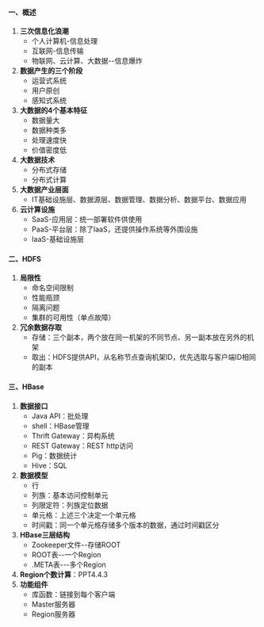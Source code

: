 #### 一、概述

1. **三次信息化浪潮**
   - 个人计算机-信息处理
   - 互联网-信息传输
   - 物联网、云计算、大数据--信息爆炸
2. **数据产生的三个阶段**
   - 运营式系统
   - 用户原创
   - 感知式系统
3. **大数据的4个基本特征**
   - 数据量大
   - 数据种类多
   - 处理速度快
   - 价值密度低
4. **大数据技术**
   - 分布式存储
   - 分布式计算
5. **大数据产业层面**
   - IT基础设施层、数据源层、数据管理、数据分析、数据平台、数据应用
6. **云计算设施**
   - SaaS-应用层：统一部署软件供使用
   - PaaS-平台层：除了IaaS，还提供操作系统等外围设施
   - IaaS-基础设施层

#### 二、HDFS

1. **局限性**
   - 命名空间限制
   - 性能瓶颈
   - 隔离问题
   - 集群的可用性（单点故障）
2. **冗余数据存取**
   - 存储：三个副本，两个放在同一机架的不同节点、另一副本放在另外的机架
   - 取出：HDFS提供API，从名称节点查询机架ID，优先选取与客户端ID相同的副本

#### 三、HBase

1. **数据接口**
   - Java API：批处理
   - shell：HBase管理
   - Thrift Gateway：异构系统
   - REST Gateway：REST http访问
   - Pig：数据统计
   - Hive：SQL
2. **数据模型**
   - 行
   - 列族：基本访问控制单元
   - 列限定符：列族定位数据
   - 单元格：上述三个决定一个单元格
   - 时间戳：同一个单元格存储多个版本的数据，通过时间戳区分
3. **HBase三层结构**
   - Zookeeper文件--存储ROOT
   - ROOT表--一个Region
   - .META表---多个Region
4. **Region个数计算**：PPT4.4.3
5. **功能组件**
   - 库函数：链接到每个客户端
   - Master服务器
   - Region服务器
